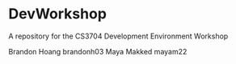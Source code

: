 # DevWorkshop
A repository for the CS3704 Development Environment Workshop

Brandon Hoang brandonh03
Maya Makked mayam22
